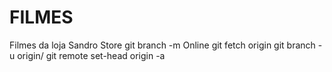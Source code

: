 # FILMES
Filmes da loja Sandro Store
git branch -m Online <BRANCH>
git fetch origin
git branch -u origin/<BRANCH> <BRANCH>
git remote set-head origin -a
